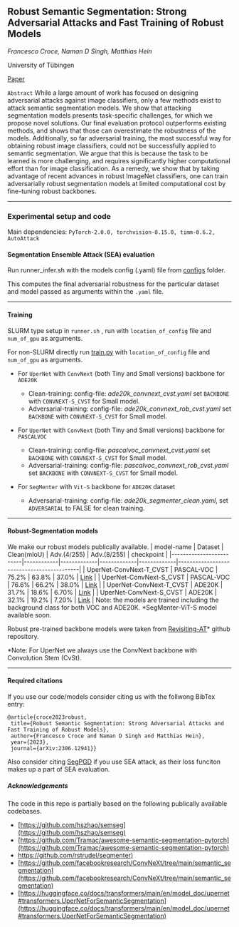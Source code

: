 <h2>Robust Semantic Segmentation: Strong Adversarial Attacks and Fast Training of Robust Models </h2>

*Francesco Croce, Naman D Singh, Matthias Hein*

University of Tübingen


[Paper](https://arxiv.org/abs/2306.12941)	

`Abstract`	While a large amount of work has focused on designing adversarial attacks against image classifiers, only a few methods exist to attack semantic segmentation models. We show that attacking segmentation models presents task-specific challenges, for which we propose novel solutions. Our final evaluation protocol outperforms existing methods, and shows that those can overestimate the robustness of the models. Additionally, so far adversarial training, the most successful way for obtaining robust image classifiers, could not be successfully applied to semantic segmentation. We argue that this is because the task to be learned is more challenging, and requires significantly higher computational effort than for image classification. As a remedy, we show that by taking advantage of recent advances in robust ImageNet classifiers, one can train adversarially robust segmentation models at limited computational cost by fine-tuning robust backbones.

---------------------------------
<h3>Experimental setup and code</h3>

Main dependencies: `PyTorch-2.0.0, torchvision-0.15.0, timm-0.6.2, AutoAttack` 


<h4>Segmentation Ensemble Attack (SEA) evaluation</h4>

Run runner_infer.sh with the models config (.yaml) file from [configs](/configs) folder.

This computes the final adversarial robustness for the particular dataset and model passed as arguments within the `.yaml` file.
_________________________________
<h4>Training</h4>

SLURM type setup in `runner.sh` , run with `location_of_config` file and `num_of_gpu` as arguments.

For non-SLURM directly run [train.py](/tools/train.py) with `location_of_config` file and `num_of_gpu` as arguments.


- For `UperNet` with `ConvNext` (both Tiny and Small versions) backbone  for `ADE20K`

 	-  Clean-training: config-file: *ade20k_convnext_cvst.yaml* set `BACKBONE` with `CONVNEXT-S_CVST` for Small model. 
	-  Adversarial-training: config-file: *ade20k_convnext_rob_cvst.yaml* set `BACKBONE` with `CONVNEXT-S_CVST` for Small model.
 
- For `UperNet` with `ConvNext` (both Tiny and Small versions) backbone  for `PASCALVOC`
  
	-  Clean-training: config-file: *pascalvoc_convnext_cvst.yaml* set `BACKBONE` with `CONVNEXT-S_CVST` for Small model. 
	-  Adversarial-training: config-file: *pascalvoc_convnext_rob_cvst.yaml* set `BACKBONE` with `CONVNEXT-S_CVST` for Small model.
   
- For `SegMenter` with `Vit-S` backbone for `ADE20K` dataset
  
	-  Adversarial-training: config-file: *ade20k_segmenter_clean.yaml*, set `ADVERSARIAL` to FALSE for clean training.

_________________________________

<h4> Robust-Segmentation models</h4>

We make our robust models publically available. 
| model-name              | Dataset    | Clean(mIoU) | Adv.(4/255) | Adv.(8/255) |    checkpoint                             |
|-------------------------|------------|-------------|-------------|-------------|-------------------------------------------|
| UperNet-ConvNext-T_CVST | PASCAL-VOC |     75.2%    |     63.8%    |     37.0%    | [Link](https://nc.mlcloud.uni-tuebingen.de/index.php/s/zSFgoAngcm47FZm)     |
| UperNet-ConvNext-S_CVST | PASCAL-VOC |     76.6%    |     66.2%    |     38.0%    | [Link](https://nc.mlcloud.uni-tuebingen.de/index.php/s/MBXnMd5QKztmZaa)     |
| UperNet-ConvNext-T_CVST | ADE20K     |     31.7%    |     18.6%    |     6.70%    | [Link](https://nc.mlcloud.uni-tuebingen.de/index.php/s/ACMQRiyfyXboXwT)     |
| UperNet-ConvNext-S_CVST | ADE20K     |     32.1%    |     19.2%    |     7.20%    | [Link](https://nc.mlcloud.uni-tuebingen.de/index.php/s/Smogk2BWbfMxkyo)     |
Note: the models are trained including the background class for both VOC and ADE20K.
*SegMenter-ViT-S model available soon.

Robust pre-trained backbone models were taken from [Revisiting-AT](https://github.com/nmndeep/revisiting-at)* github repository.

*Note: For UperNet we always use the ConvNext backbone with Convolution Stem (CvSt).
_________________________________

<h4>Required citations</h4>

If you use our code/models consider citing us with the follwong BibTex entry:
```
@article{croce2023robust,
 title={Robust Semantic Segmentation: Strong Adversarial Attacks and Fast Training of Robust Models}, 
 author={Francesco Croce and Naman D Singh and Matthias Hein},
 year={2023},
 journal={arXiv:2306.12941}}
```

Also consider citing [SegPGD](https://arxiv.org/abs/2207.12391) if you use SEA attack, as their loss funciton makes up a part of SEA evaluation.

<h5>Acknowledgements</h5>

The code in this repo is partially based on the following publically available codebases.

-  [https://github.com/hszhao/semseg](https://github.com/hszhao/semseg)
-  [https://github.com/Tramac/awesome-semantic-segmentation-pytorch](https://github.com/Tramac/awesome-semantic-segmentation-pytorch)
-  [https://github.com/rstrudel/segmenter)](https://github.com/rstrudel/segmenter)
-  [https://github.com/facebookresearch/ConvNeXt/tree/main/semantic_segmentation](https://github.com/facebookresearch/ConvNeXt/tree/main/semantic_segmentation)
-  [https://huggingface.co/docs/transformers/main/en/model_doc/upernet#transformers.UperNetForSemanticSegmentation](https://huggingface.co/docs/transformers/main/en/model_doc/upernet#transformers.UperNetForSemanticSegmentation)

